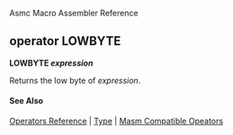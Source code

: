 Asmc Macro Assembler Reference

## operator LOWBYTE

**LOWBYTE _expression_**

Returns the low byte of _expression_.

#### See Also

[Operators Reference](readme.md) | [Type](type.md) | [Masm Compatible Opeators](../command/option-zne.md)
